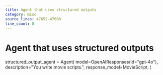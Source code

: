 ```yaml
---
title: Agent that uses structured outputs
category: misc
source_lines: 47652-47660
line_count: 8
---
```


# Agent that uses structured outputs
structured_output_agent = Agent(
    model=OpenAIResponses(id="gpt-4o"),  
    description="You write movie scripts.",
    response_model=MovieScript,
)


